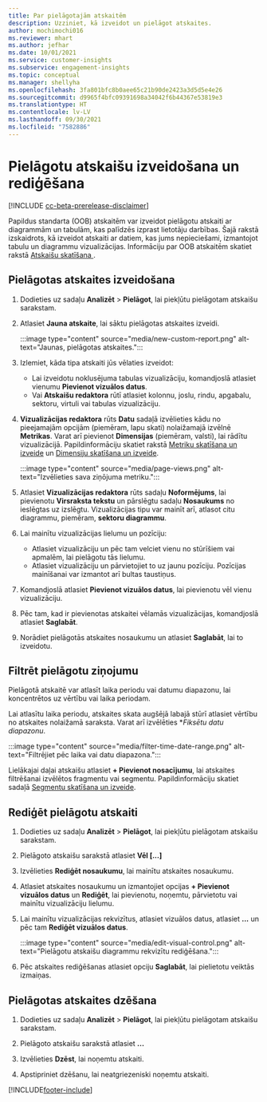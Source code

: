 ```yaml
---
title: Par pielāgotajām atskaitēm
description: Uzziniet, kā izveidot un pielāgot atskaites.
author: mochimochi016
ms.reviewer: mhart
ms.author: jefhar
ms.date: 10/01/2021
ms.service: customer-insights
ms.subservice: engagement-insights
ms.topic: conceptual
ms.manager: shellyha
ms.openlocfilehash: 3fa801bfc8b0aee65c21b90de2423a3d5d5e4e26
ms.sourcegitcommit: d9965f4bfc09391698a34042f6b44367e53819e3
ms.translationtype: HT
ms.contentlocale: lv-LV
ms.lasthandoff: 09/30/2021
ms.locfileid: "7582886"
---
```

# <a name="create-and-edit-custom-reports"></a>Pielāgotu atskaišu izveidošana un rediģēšana

[!INCLUDE [cc-beta-prerelease-disclaimer](includes/cc-beta-prerelease-disclaimer.md)]

Papildus standarta (OOB) atskaitēm var izveidot pielāgotu atskaiti ar diagrammām un tabulām, kas palīdzēs izprast lietotāju darbības. Šajā rakstā izskaidrots, kā izveidot atskaiti ar datiem, kas jums nepieciešami, izmantojot tabulu un diagrammu vizualizācijas. Informāciju par OOB atskaitēm skatiet rakstā [Atskaišu skatīšana ](view-reports.md).

## <a name="create-a-custom-report"></a>Pielāgotas atskaites izveidošana

1. Dodieties uz sadaļu **Analizēt** > **Pielāgot**, lai piekļūtu pielāgotam atskaišu sarakstam.

1. Atlasiet **Jauna atskaite**, lai sāktu pielāgotas atskaites izveidi.

   :::image type="content" source="media/new-custom-report.png" alt-text="Jaunas, pielāgotas atskaites.":::

1. Izlemiet, kāda tipa atskaiti jūs vēlaties izveidot:

    - Lai izveidotu noklusējuma tabulas vizualizāciju, komandjoslā atlasiet vienumu **Pievienot vizuālos datus**.
    - Vai **Atskaišu redaktora** rūtī atlasiet kolonnu, joslu, rindu, apgabalu, sektoru, virtuli vai tabulas vizualizāciju.

1. **Vizualizācijas redaktora** rūts **Datu** sadaļā izvēlieties kādu no pieejamajām opcijām (piemēram, lapu skati) nolaižamajā izvēlnē **Metrikas**. Varat arī pievienot **Dimensijas** (piemēram, valsti), lai rādītu vizualizācijā. Papildinformāciju skatiet rakstā [Metriku skatīšana un izveide](metrics.md) un [Dimensiju skatīšana un izveide](dimensions.md).

   :::image type="content" source="media/page-views.png" alt-text="Izvēlieties sava ziņōjuma metriku.":::

1. Atlasiet **Vizualizācijas redaktora** rūts sadaļu **Noformējums**, lai pievienotu **Virsraksta tekstu** un pārslēgtu sadaļu **Nosaukums** no ieslēgtas uz izslēgtu.  Vizualizācijas tipu var mainīt arī, atlasot citu diagrammu, piemēram, **sektoru diagrammu**.

1. Lai mainītu vizualizācijas lielumu un pozīciju:
   - Atlasiet vizualizāciju un pēc tam velciet vienu no stūrīšiem vai apmalēm, lai pielāgotu tās lielumu.
   - Atlasiet vizualizāciju un pārvietojiet to uz jaunu pozīciju. Pozīcijas mainīšanai var izmantot arī bultas taustiņus.
1. Komandjoslā atlasiet **Pievienot vizuālos datus**, lai pievienotu vēl vienu vizualizāciju.
1. Pēc tam, kad ir pievienotas atskaitei vēlamās vizualizācijas, komandjoslā atlasiet **Saglabāt**.

1. Norādiet pielāgotās atskaites nosaukumu un atlasiet **Saglabāt**, lai to izveidotu.
 
## <a name="filter-a-custom-report"></a>Filtrēt pielāgotu ziņojumu

Pielāgotā atskaitē var atlasīt laika periodu vai datumu diapazonu, lai koncentrētos uz vērtību vai laika periodam.

Lai atlasītu laika periodu, atskaites skata augšējā labajā stūrī atlasiet vērtību no atskaites nolaižamā saraksta. Varat arī izvēlēties **Fiksētu datu diapazonu*.

:::image type="content" source="media/filter-time-date-range.png" alt-text="Filtrējiet pēc laika vai datu diapazona.":::

Lielākajai daļai atskaišu atlasiet **+ Pievienot nosacījumu**, lai atskaites filtrēšanai izvēlētos fragmentu vai segmentu. Papildinformāciju skatiet sadaļā [Segmentu skatīšana un izveide](segments.md).

## <a name="edit-a-custom-report"></a>Rediģēt pielāgotu atskaiti

1. Dodieties uz sadaļu **Analizēt** > **Pielāgot**, lai piekļūtu pielāgotam atskaišu sarakstam.

1. Pielāgoto atskaišu sarakstā atlasiet **Vēl [...]** 

1. Izvēlieties **Rediģēt nosaukumu**, lai mainītu atskaites nosaukumu.

1. Atlasiet atskaites nosaukumu un izmantojiet opcijas **+ Pievienot vizuālos datus** un **Rediģēt**, lai pievienotu, noņemtu, pārvietotu vai mainītu vizualizāciju lielumu.

1. Lai mainītu vizualizācijas rekvizītus, atlasiet vizuālos datus, atlasiet **...** un pēc tam **Rediģēt vizuālos datus**.

   :::image type="content" source="media/edit-visual-control.png" alt-text="Pielāgotu atskaišu diagrammu rekvizītu rediģēšana.":::

1. Pēc atskaites rediģēšanas atlasiet opciju **Saglabāt**, lai pielietotu veiktās izmaiņas. 

## <a name="delete-a-custom-report"></a>Pielāgotas atskaites dzēšana

1. Dodieties uz sadaļu **Analizēt** > **Pielāgot**, lai piekļūtu pielāgotam atskaišu sarakstam.

1. Pielāgoto atskaišu sarakstā atlasiet **...**

1. Izvēlieties **Dzēst**, lai noņemtu atskaiti.

1. Apstipriniet dzēšanu, lai neatgriezeniski noņemtu atskaiti.


[!INCLUDE[footer-include](../includes/footer-banner.md)]
